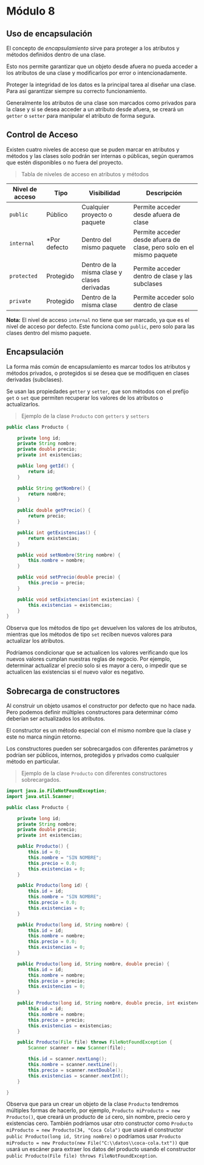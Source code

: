 # Módulo 8

## Uso de encapsulación

El concepto de *encapsulamiento* sirve para proteger a los atributos y métodos
definidos dentro de una clase.

Esto nos permite garantizar que un objeto desde afuera no pueda acceder
a los atributos de una clase y modificarlos por error o intencionadamente.

Proteger la integridad de los datos es la principal tarea al diseñar una clase.
Para así garantizar siempre su correcto funcionamiento.

Generalmente los atributos de una clase son marcados como privados para la clase 
y si se desea acceder a un atributo desde afuera, se creará un `getter` o `setter`
para manipular el atributo de forma segura.

## Control de Acceso

Existen cuatro niveles de acceso que se puden marcar en atributos y métodos
y las clases solo podrán ser internas o públicas, según queramos que estén
disponibles o no fuera del proyecto.

> Tabla de niveles de acceso en atributos y métodos

| Nivel de acceso | Tipo         | Visibilidad                                 | Descripción                                                          |
|-----------------|--------------|---------------------------------------------|----------------------------------------------------------------------|
| `public`        | Público      | Cualquier proyecto o paquete                | Permite acceder desde afuera de clase                                |
| `internal`      | *Por defecto | Dentro del mismo paquete                    | Permite acceder desde afuera de clase, pero solo en el mismo paquete |
| `protected`     | Protegido    | Dentro de la misma clase y clases derivadas | Permite acceder dentro de clase y las subclases                      |
| `private`       | Protegido    | Dentro de la misma clase                    | Permite acceder solo dentro de clase                                 |

**Nota:** El nivel de acceso `internal` no tiene que ser marcado, ya que es el nivel de acceso por defecto.
Este funciona como `public`, pero solo para las clases dentro del mismo paquete.

## Encapsulación

La forma más común de encapsulamiento es marcar todos los atributos y métodos privados, o protegidos
si se desea que se modifiquen en clases derivadas (subclases).

Se usan las propiedades `getter` y `setter`, que son métodos con el prefijo `get` o `set` que
permiten recuperar los valores de los atributos o actualizarlos.

> Ejemplo de la clase `Producto` con `getters` y `setters`

```java
public class Producto {

    private long id;
    private String nombre;
    private double precio;
    private int existencias;

    public long getId() {
        return id;
    }

    public String getNombre() {
        return nombre;
    }

    public double getPrecio() {
        return precio;
    }

    public int getExistencias() {
        return existencias;
    }

    public void setNombre(String nombre) {
        this.nombre = nombre;
    }

    public void setPrecio(double precio) {
        this.precio = precio;
    }

    public void setExistencias(int existencias) {
        this.existencias = existencias;
    }
}
```

Observa que los métodos de tipo `get` devuelven los valores de los atributos,
mientras que los métodos de tipo `set` reciben nuevos valores para actualizar
los atributos.

Podríamos condicionar que se actualicen los valores verificando que los
nuevos valores cumplan nuestras reglas de negocio. Por ejemplo, determinar
actualizar el precio solo si es mayor a cero, o impedir que se actualicen
las existencias si el nuevo valor es negativo.

## Sobrecarga de constructores

Al construir un objeto usamos el constructor por defecto que no hace nada.
Pero podemos definir múltiples constructores para determinar cómo deberían
ser actualizados los atributos.

El constructor es un método especial con el mismo nombre que la clase
y este no marca ningún retorno.

Los constructores pueden ser sobrecargados con diferentes parámetros
y podrían ser públicos, internos, protegidos y privados como cualquier
método en particular.

> Ejemplo de la clase `Producto` con diferentes constructores sobrecargados.

```java
import java.io.FileNotFoundException;
import java.util.Scanner;

public class Producto {

    private long id;
    private String nombre;
    private double precio;
    private int existencias;

    public Producto() {
        this.id = 0;
        this.nombre = "SIN NOMBRE";
        this.precio = 0.0;
        this.existencias = 0;
    }

    public Producto(long id) {
        this.id = id;
        this.nombre = "SIN NOMBRE";
        this.precio = 0.0;
        this.existencias = 0;
    }

    public Producto(long id, String nombre) {
        this.id = id;
        this.nombre = nombre;
        this.precio = 0.0;
        this.existencias = 0;
    }

    public Producto(long id, String nombre, double precio) {
        this.id = id;
        this.nombre = nombre;
        this.precio = precio;
        this.existencias = 0;
    }

    public Producto(long id, String nombre, double precio, int existencias) {
        this.id = id;
        this.nombre = nombre;
        this.precio = precio;
        this.existencias = existencias;
    }

    public Producto(File file) throws FileNotFoundException {
        Scanner scanner = new Scanner(file);

        this.id = scanner.nextLong();
        this.nombre = scanner.nextLine();
        this.precio = scanner.nextDouble();
        this.existencias = scanner.nextInt();
    }

}
```

Observa que para un crear un objeto de la clase `Producto` tendremos múltiples
formas de hacerlo, por ejemplo, `Producto miProducto = new Producto()`, que creará
un producto de `id` cero, sin nombre, precio cero y existencias cero. También
podríamos usar otro constructor como `Producto miProducto = new Producto(34, "Coca Cola")`
que usará el constructor `public Producto(long id, String nombre)` o
podríamos usar `Producto miProducto = new Producto(new File("C:\\datos\\coca-cola.txt"))`
que usará un escáner para extraer los datos del producto usando el constructor
`public Producto(File file) throws FileNotFoundException`.

